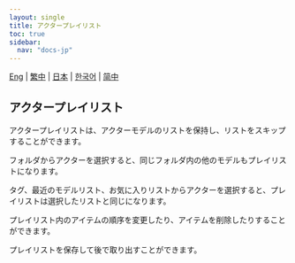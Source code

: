 ```yaml
---
layout: single
title: アクタープレイリスト
toc: true
sidebar:
  nav: "docs-jp"
---
```

[Eng](/dancexr/features/actor_playlist) | [繁中](/tw/dancexr/features/actor_playlist) | [日本](/jp/dancexr/features/actor_playlist) | [한국어](/kr/dancexr/features/actor_playlist) | [简中](/zh/dancexr/features/actor_playlist)


## アクタープレイリスト
アクタープレイリストは、アクターモデルのリストを保持し、リストをスキップすることができます。

フォルダからアクターを選択すると、同じフォルダ内の他のモデルもプレイリストになります。

タグ、最近のモデルリスト、お気に入りリストからアクターを選択すると、プレイリストは選択したリストと同じになります。

プレイリスト内のアイテムの順序を変更したり、アイテムを削除したりすることができます。

プレイリストを保存して後で取り出すことができます。